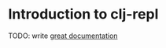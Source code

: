 # Introduction to clj-repl

TODO: write [great documentation](http://jacobian.org/writing/what-to-write/)
